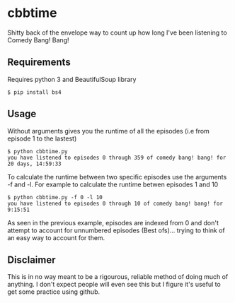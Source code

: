 # cbbtime
Shitty back of the envelope way to count up how long I've been listening to Comedy Bang! Bang!

## Requirements
Requires python 3 and BeautifulSoup library

    $ pip install bs4

## Usage
  Without arguments gives you the runtime of all the episodes (i.e from episode 1 to the lastest)

    $ python cbbtime.py 
    you have listened to episodes 0 through 359 of comedy bang! bang! for 20 days, 14:59:33

  To calculate the runtime between two specific episodes use the arguments -f and -l. For example to calculate the runtime betwen episodes 1 and 10

    $ python cbbtime.py -f 0 -l 10
    you have listened to episodes 0 through 10 of comedy bang! bang! for 9:15:51

As seen in the previous example, episodes are indexed from 0 and don't attempt to account for unnumbered episodes (Best ofs)... trying to think of an easy way to account for them.

## Disclaimer
This is in no way meant to be a rigourous, reliable method of doing much of anything. I don't expect people will even see this but I figure it's useful to get some practice using github.
